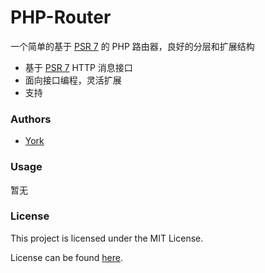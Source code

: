 # PHP-Router

一个简单的基于 [PSR 7](http://www.php-fig.org/psr/psr-7/) 的 PHP 路由器，良好的分层和扩展结构

* 基于 [PSR 7](http://www.php-fig.org/psr/psr-7/) HTTP 消息接口
* 面向接口编程，灵活扩展
* 支持

### Authors

- [York](https://github.com/york8)

### Usage

暂无

### License
This project is licensed under the MIT License.

License can be found [here](LICENSE).
